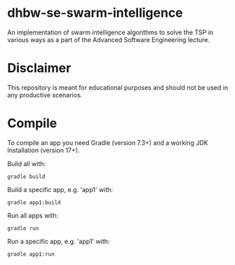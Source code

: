 # dhbw-se-swarm-intelligence

An implementation of swarm intelligence algorithms to solve the TSP in various
ways as a part of the Advanced Software Engineering lecture.

# Disclaimer

This repository is meant for educational purposes and should not be used in any
productive scenarios.

# Compile

To compile an app you need Gradle (version 7.3+) and a working JDK Installation
(version 17+).

Build all with:
```
gradle build
```

Build a specific app, e.g. 'app1' with:
```
gradle app1:build
```

Run all apps with:
```
gradle run
```

Run a specific app, e.g. 'app1' with:
```
gradle app1:run
```